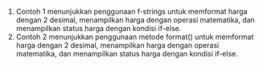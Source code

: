 1. Contoh 1 menunjukkan penggunaan f-strings untuk memformat harga dengan 2 desimal, menampilkan harga dengan operasi matematika, dan menampilkan status harga dengan kondisi if-else.
2. Contoh 2 menunjukkan penggunaan metode format() untuk memformat harga dengan 2 desimal, menampilkan harga dengan operasi matematika, dan menampilkan status harga dengan kondisi if-else.